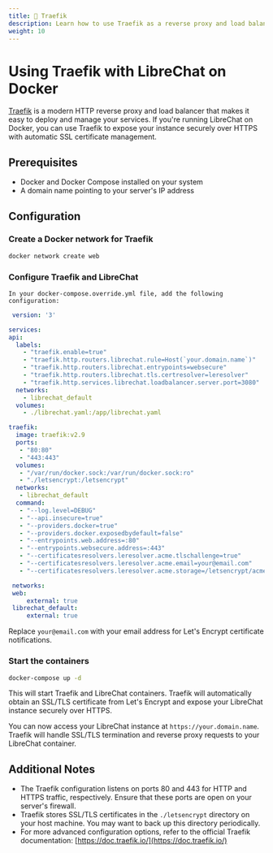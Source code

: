 ```yaml
---
title: 🚦 Traefik
description: Learn how to use Traefik as a reverse proxy and load balancer to expose your LibreChat instance securely over HTTPS with automatic SSL/TLS certificate management.
weight: 10
---
```


# Using Traefik with LibreChat on Docker

[Traefik](https://traefik.io/) is a modern HTTP reverse proxy and load balancer that makes it easy to deploy and manage your services. If you're running LibreChat on Docker, you can use Traefik to expose your instance securely over HTTPS with automatic SSL certificate management.

## Prerequisites

- Docker and Docker Compose installed on your system
- A domain name pointing to your server's IP address

## Configuration

### **Create a Docker network for Traefik**

   ```bash
   docker network create web
   ```

### **Configure Traefik and LibreChat**

    In your docker-compose.override.yml file, add the following configuration:

   ```yaml
    version: '3'

services:
   api:
     labels:
       - "traefik.enable=true"
       - "traefik.http.routers.librechat.rule=Host(`your.domain.name`)"
       - "traefik.http.routers.librechat.entrypoints=websecure"
       - "traefik.http.routers.librechat.tls.certresolver=leresolver"
       - "traefik.http.services.librechat.loadbalancer.server.port=3080"
     networks:
       - librechat_default
     volumes:
       - ./librechat.yaml:/app/librechat.yaml
  
   traefik:
     image: traefik:v2.9
     ports:
      - "80:80"
      - "443:443"
     volumes:
      - "/var/run/docker.sock:/var/run/docker.sock:ro"
      - "./letsencrypt:/letsencrypt"
     networks:
      - librechat_default
     command:
      - "--log.level=DEBUG"
      - "--api.insecure=true"
      - "--providers.docker=true"
      - "--providers.docker.exposedbydefault=false"
      - "--entrypoints.web.address=:80"
      - "--entrypoints.websecure.address=:443"
      - "--certificatesresolvers.leresolver.acme.tlschallenge=true"
      - "--certificatesresolvers.leresolver.acme.email=your@email.com"
      - "--certificatesresolvers.leresolver.acme.storage=/letsencrypt/acme.json"

    networks:
    web:
        external: true
    librechat_default:
        external: true
   ```

   Replace `your@email.com` with your email address for Let's Encrypt certificate notifications.

### **Start the containers**

   ```bash
   docker-compose up -d
   ```

   This will start Traefik and LibreChat containers. Traefik will automatically obtain an SSL/TLS certificate from Let's Encrypt and expose your LibreChat instance securely over HTTPS.

You can now access your LibreChat instance at `https://your.domain.name`. Traefik will handle SSL/TLS termination and reverse proxy requests to your LibreChat container.

## Additional Notes

- The Traefik configuration listens on ports 80 and 443 for HTTP and HTTPS traffic, respectively. Ensure that these ports are open on your server's firewall.
- Traefik stores SSL/TLS certificates in the `./letsencrypt` directory on your host machine. You may want to back up this directory periodically.
- For more advanced configuration options, refer to the official Traefik documentation: [https://doc.traefik.io/](https://doc.traefik.io/)
